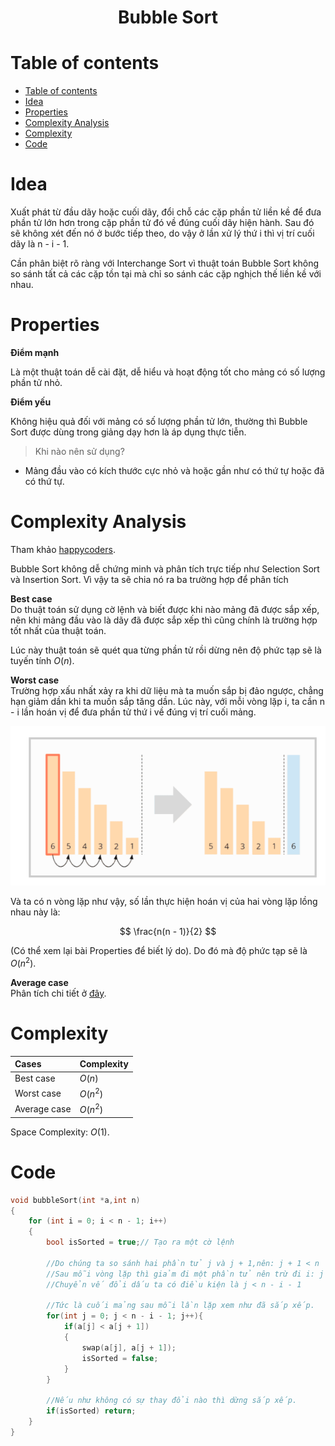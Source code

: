 <link rel="stylesheet" href="../../main.css">
<div class="bg">
     <center><h1 class="bigtitle">Bubble Sort</h1></center>
</div>

# Table of contents

- [Table of contents](#table-of-contents)
- [Idea](#idea)
- [Properties](#properties)
- [Complexity Analysis](#complexity-analysis)
- [Complexity](#complexity)
- [Code](#code)

# Idea

Xuất phát từ đầu dãy hoặc cuối dãy, đổi chỗ các cặp phần tử liền kề để đưa phần tử lớn hơn trong cặp phần tử đó về đúng cuối dãy hiện hành. Sau đó sẽ không xét đến nó ở bước tiếp theo, do vậy ở lần xử lý thứ i thì vị trí cuối dãy là n - i - 1.

Cần phân biệt rõ ràng với Interchange Sort vì thuật toán Bubble Sort không so sánh tất cả các cặp tồn tại mà chỉ so sánh các cặp nghịch thế liền kề với nhau.

# Properties

**Điểm mạnh**

Là một thuật toán dễ cài đặt, dễ hiểu và hoạt động tốt cho mảng có số lượng phần tử nhỏ.

**Điểm yếu**

Không hiệu quả đối với mảng có số lượng phần tử lớn, thường thì Bubble Sort được dùng trong giảng dạy hơn là áp dụng thực tiễn.

> Khi nào nên sử dụng?

- Mảng đầu vào có kích thước cực nhỏ và hoặc gần như có thứ tự hoặc đã có thứ tự.

# Complexity Analysis

Tham khảo [happycoders](https://www.happycoders.eu/algorithms/bubble-sort/#Bubble_Sort_Time_Complexity).

Bubble Sort không dễ chứng minh và phân tích trực tiếp như Selection Sort và Insertion Sort. Vì vậy ta sẽ chia nó ra ba trường hợp để phân tích

**Best case**\
Do thuật toán sử dụng cờ lệnh và biết được khi nào mảng đã được sắp xếp, nên khi mảng đầu vào là dãy đã được sắp xếp thì cũng chính là trường hợp tốt nhất của thuật toán.

Lúc này thuật toán sẽ quét qua từng phần tử rồi dừng nên độ phức tạp sẽ là tuyến tính $O(n)$.

**Worst case**\
Trường hợp xấu nhất xảy ra khi dữ liệu mà ta muốn sắp bị đảo ngược, chẳng hạn giảm dần khi ta muốn sắp tăng dần. Lúc này, với mỗi vòng lặp i, ta cần n - i lần hoán vị để đưa phần tử thứ i về đúng vị trí cuối mảng.

<img src="../images/sort9.png">

Và ta có n vòng lặp như vậy, số lần thực hiện hoán vị của hai vòng lặp lồng nhau này là:

$$
    \frac{n(n - 1)}{2}
$$

(Có thể xem lại bài Properties để biết lý do).
Do đó mà độ phức tạp sẽ là $O(n^2)$.

**Average case**\
Phân tích chi tiết ở [đây](https://de.wikipedia.org/wiki/Bubblesort#Durchschnittlicher_Fall).

# Complexity

| Cases        | Complexity |
| :----------- | :--------- |
| Best case    | $O(n)$     |
| Worst case   | $O(n^2)$   |
| Average case | $O(n^2)$   |

Space Complexity: $O(1)$.

# Code

```c++
void bubbleSort(int *a,int n)
{
    for (int i = 0; i < n - 1; i++)
    {
        bool isSorted = true;// Tạo ra một cờ lệnh

        //Do chúng ta so sánh hai phần tử j và j + 1,nên: j + 1 < n
        //Sau mỗi vòng lặp thì giảm đi một phần tử nên trừ đi i: j + 1 < n - i
        //Chuyển vế đổi dấu ta có điều kiện là j < n - i - 1

        //Tức là cuối mảng sau mỗi lần lặp xem như đã sắp xếp.
        for(int j = 0; j < n - i - 1; j++){
            if(a[j] < a[j + 1])
            {
                swap(a[j], a[j + 1]);
                isSorted = false;
            }
        }

        //Nếu như không có sự thay đổi nào thì dừng sắp xếp.
        if(isSorted) return;
    }
}
```
